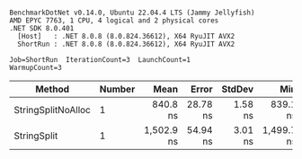 ```

BenchmarkDotNet v0.14.0, Ubuntu 22.04.4 LTS (Jammy Jellyfish)
AMD EPYC 7763, 1 CPU, 4 logical and 2 physical cores
.NET SDK 8.0.401
  [Host]   : .NET 8.0.8 (8.0.824.36612), X64 RyuJIT AVX2
  ShortRun : .NET 8.0.8 (8.0.824.36612), X64 RyuJIT AVX2

Job=ShortRun  IterationCount=3  LaunchCount=1  
WarmupCount=3  

```
| Method             | Number | Mean       | Error    | StdDev  | Min        | Max        | Gen0   | Allocated |
|------------------- |------- |-----------:|---------:|--------:|-----------:|-----------:|-------:|----------:|
| StringSplitNoAlloc | 1      |   840.8 ns | 28.78 ns | 1.58 ns |   839.1 ns |   842.3 ns |      - |         - |
| StringSplit        | 1      | 1,502.9 ns | 54.94 ns | 3.01 ns | 1,499.7 ns | 1,505.7 ns | 0.0381 |    3208 B |
